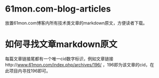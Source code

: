 # 61mon.com-blog-articles

放置61mon.com博客内所有技术类文章的markdown原文，方便读者下载。

# 如何寻找文章markdown原文

每篇文章链接尾都有一个唯一cid数字标识，例如文章链接http://www.61mon.com/index.php/archives/196/ ，196即为该文章的cid，在此项目内寻找196即可。
